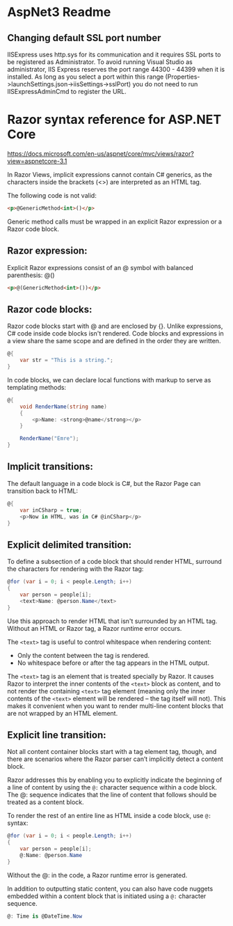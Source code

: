 ﻿# AspNet3 Readme

## Changing default SSL port number

IISExpress uses http.sys for its communication and it requires SSL ports to be registered as Administrator.
To avoid running Visual Studio as administrator, IIS Express reserves the port range 44300 - 44399 when it is installed.
As long as you select a port within this range (Properties->launchSettings.json->iisSettings->sslPort) you do not need to 
run IISExpressAdminCmd to register the URL.

# Razor syntax reference for ASP.NET Core

https://docs.microsoft.com/en-us/aspnet/core/mvc/views/razor?view=aspnetcore-3.1

In Razor Views, implicit expressions cannot contain C# generics, as the characters 
inside the brackets (<>) are interpreted as an HTML tag. 
    
The following code is not valid:

```html  
<p>@GenericMethod<int>()</p>
```
Generic method calls must be wrapped in an explicit Razor expression or a Razor code block.
    
Razor expression:
-----------------
Explicit Razor expressions consist of an @ symbol with balanced parenthesis: @()

```html
<p>@(GenericMethod<int>())</p>
```

Razor code blocks:
------------------
Razor code blocks start with @ and are enclosed by {}. Unlike expressions, C# code inside code blocks isn't rendered.
Code blocks and expressions in a view share the same scope and are defined in the order they are written.

```csharp
@{
    var str = "This is a string.";
}
```

In code blocks, we can declare local functions with markup to serve as templating methods:

```csharp
@{
    void RenderName(string name)
    {
        <p>Name: <strong>@name</strong></p>
    }

    RenderName("Emre");        
}
```
    
Implicit transitions:
---------------------

The default language in a code block is C#, but the Razor Page can transition back to HTML:

```csharp
@{
    var inCSharp = true;
    <p>Now in HTML, was in C# @inCSharp</p>
}
```

Explicit delimited transition:
------------------------------

To define a subsection of a code block that should render HTML, surround the characters for 
rendering with the Razor <text> tag:

```csharp
@for (var i = 0; i < people.Length; i++)
{
    var person = people[i];
    <text>Name: @person.Name</text>
}
```

Use this approach to render HTML that isn't surrounded by an HTML tag. Without an HTML or 
Razor tag, a Razor runtime error occurs.

The ```<text>``` tag is useful to control whitespace when rendering content:

* Only the content between the <text> tag is rendered.
* No whitespace before or after the <text> tag appears in the HTML output.

The ```<text>``` tag is an element that is treated specially by Razor. It causes Razor to interpret the inner contents of the ```<text>``` block as content, and to not render the containing ```<text>``` tag element (meaning only the inner contents of the ```<text>``` element will be rendered – the tag itself will not).  This makes it convenient when you want to render multi-line content blocks that are not wrapped by an HTML element. 

Explicit line transition:
-------------------------

Not all content container blocks start with a tag element tag, though, and there are scenarios where the Razor parser can’t implicitly detect a content block.

Razor addresses this by enabling you to explicitly indicate the beginning of a line of content by using the ```@:``` character sequence within a code block.  The @: sequence indicates that the line of content that follows should be treated as a content block.

To render the rest of an entire line as HTML inside a code block, use ```@:``` syntax:

```csharp
@for (var i = 0; i < people.Length; i++)
{
    var person = people[i];
    @:Name: @person.Name
}
```

Without the @: in the code, a Razor runtime error is generated.

In addition to outputting static content, you can also have code nuggets embedded within a content block that is initiated using a ```@:``` character sequence. 

```csharp
@: Time is @DateTime.Now
```